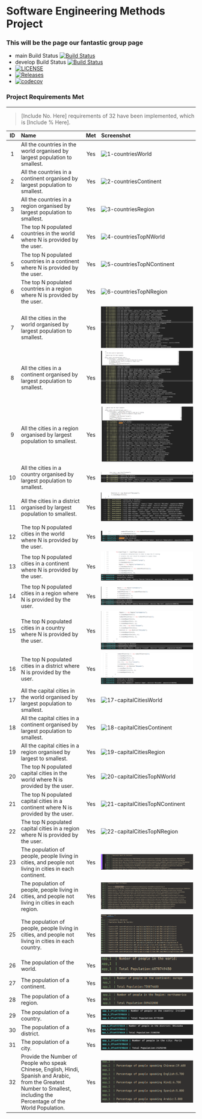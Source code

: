 # Software Engineering Methods Project
### This will be the page our fantastic group page
- main Build Status [![Build Status](https://travis-ci.org/sousajf1/sem.svg?branch=main)](https://travis-ci.org/sousajf1/sem)
- develop Build Status [![Build Status](https://travis-ci.org/sousajf1/sem.svg?branch=develop)](https://travis-ci.org/sousajf1/sem)
- [![LICENSE](https://img.shields.io/github/license/sousajf1/sem.svg?style=flat-square)](https://github.com/sousajf1/sem/blob/master/LICENSE)
- [![Releases](https://img.shields.io/github/release/sousajf1/sem/all.svg?style=flat-square)](https://github.com/sousajf1/sem/releases)
- [![codecov](https://codecov.io/gh/sousajf1/sem/branch/main/graph/badge.svg?token=JDZ7W32J4I)](https://codecov.io/gh/sousajf1/sem)
### Project Requirements Met

---

> [Include No. Here] requirements of 32 have been implemented, which is [Include % Here].

| ID | Name        | Met         | Screenshot      |
|:---:|:------------|:-------------:|:--------------|
| 1  | All the countries in the world organised by largest population to smallest. | Yes |  ![1-countriesWorld](images/1-countriesWorld.PNG)   |
| 2  | All the countries in a continent organised by largest population to smallest. | Yes |  ![2-countriesContinent](images/2-countriesContinent.PNG)   |
| 3  | All the countries in a region organised by largest population to smallest. | Yes |  ![3-countriesRegion](images/3-countriesRegion.PNG)   |
| 4  | The top N populated countries in the world where N is provided by the user. | Yes |  ![4-countriesTopNWorld](images/4-countriesTopNWorld.PNG)   |
| 5  | The top N populated countries in a continent where N is provided by the user. | Yes |  ![5-countriesTopNContinent](images/5-countriesTopNContinent.PNG)   |
| 6  | The top N populated countries in a region where N is provided by the user. | Yes |  ![6-countriesTopNRegion](images/6-countriesTopNRegion.PNG)   |
| 7  | All the cities in the world organised by largest population to smallest. | Yes |  ![7-citiesWorld](images/7-citiesWorld.PNG)   |
| 8  | All the cities in a continent organised by largest population to smallest. | Yes |  ![8-citiesContinent](images/8-citiesContinent.PNG)   |
| 9  | All the cities in a region organised by largest population to smallest. | Yes |  ![9-citiesRegion](images/9-citiesRegion.PNG)   |
| 10  | All the cities in a country organised by largest population to smallest. | Yes |  ![10-citiesCountry](images/10-citiesCountry.PNG)   |
| 11  | All the cities in a district organised by largest population to smallest. | Yes |  ![11-citiesDistrict](images/11-citiesDistrict.PNG)   |
| 12  | The top N populated cities in the world where N is provided by the user. | Yes |  ![12-citiesTopNWorld](images/12-citiesTopNWorld.PNG)   |
| 13  | The top N populated cities in a continent where N is provided by the user. | Yes |  ![13-citiesTopNContinent](images/13-citiesTopNContinent.PNG)   |
| 14  | The top N populated cities in a region where N is provided by the user. | Yes |  ![14-citiesTopNRegion](images/14-citiesTopNRegion.PNG)   |
| 15  | The top N populated cities in a country where N is provided by the user. | Yes |  ![15-citiesTopNCountry](images/15-citiesTopNCountry.PNG)   |
| 16  | The top N populated cities in a district where N is provided by the user. | Yes |  ![16-citiesTopNDistrict](images/16-citiesTopNDistrict.PNG)   |
| 17  | All the capital cities in the world organised by largest population to smallest. | Yes |  ![17-capitalCitiesWorld](images/17-capitalCitiesWorld.PNG)   |
| 18  | All the capital cities in a continent organised by largest population to smallest. | Yes |  ![18-capitalCitiesContinent](images/18-capitalCitiesContinent.PNG)   |
| 19  | All the capital cities in a region organised by largest to smallest. | Yes |  ![19-capitalCitiesRegion](images/19-capitalCitiesRegion.PNG)   |
| 20  | The top N populated capital cities in the world where N is provided by the user. | Yes |  ![20-capitalCitiesTopNWorld](images/20-capitalCitiesTopNWorld.PNG)   |
| 21  | The top N populated capital cities in a continent where N is provided by the user. | Yes |  ![21-capitalCitiesTopNContinent](images/21-capitalCitiesTopNContinent.PNG)   |
| 22  | The top N populated capital cities in a region where N is provided by the user. | Yes |  ![22-capitalCitiesTopNRegion](images/22-capitalCitiesTopNRegion.PNG)   |
| 23  | The population of people, people living in cities, and people not living in cities in each continent. | Yes |   ![23-imgReal](images/23-imgReal.png)  |
| 24  | The population of people, people living in cities, and people not living in cities in each region. | Yes | ![24-img](images/24-img.png)  |
| 25  | The population of people, people living in cities, and people not living in cities in each country. | Yes |![25-img](images/25-Img.png)  |
| 26  | The population of the world. | Yes |   ![26-imgReal](images/26-img.png)  |
| 27  | The population of a continent. | Yes |   ![27-imgReal](images/27-img.png)  |
| 28  | The population of a region. | Yes |   ![28-imgReal](images/28-img.png)  |
| 29  | The population of a country. | Yes |![29-populationCountry](images/29-populationCountry.png)  |
| 30  | The population of a district. | Yes |![30-populationDistrict](images/30-populationDistrict.png)  |
| 31  | The population of a city. | Yes |![31-populationCity](images/31-populationCity.png)  |
| 32  | Provide the Number of People who speak Chinese, English, Hindi, Spanish and Arabic, from the Greatest Number to Smallest, including the Percentage of the World Population. | Yes |   ![32-imgReal](images/32-img.png)  |

